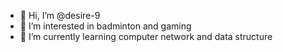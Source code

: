 - 👋 Hi, I’m @desire-9
- 👀 I’m interested in badminton and gaming
- 🌱 I’m currently learning computer network and data structure

<!---
desire-9/desire-9 is a ✨ special ✨ repository because its `README.md` (this file) appears on your GitHub profile.
You can click the Preview link to take a look at your changes.
--->
